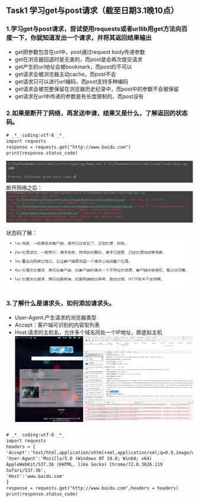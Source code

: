 ## Task1 学习get与post请求（截至日期3.1晚10点）  
### 1.学习get与post请求，尝试使用requests或者urllib用get方法向百度一下，你就知道发出一个请求，并将其返回结果输出  
 * get把参数包含在url中，post通过request body传递参数  
 * get在浏览器回退时是无害的，而post是会再次提交请求
 * get产生的url地址会被bookmark，而post的不可以
 * get请求会被浏览器主动cache，而post不会
 * get请求只可以进行url编码，而post支持多种编码
 * get请求会被完整保留在浏览器历史纪录中，而post中的参数不会被保留
 * get请求在url中传递的参数是有长度限制的，而post没有
 
### 2.如果是断开了网络，再发送申请，结果又是什么，了解返回的状态码。 
    # _*_ coding:utf-8 _*_
	import requests
	response = requests.get("http://www.baidu.com")
	print(response.status_code)
!["结果"](img/1-1.png)  
断开网络之后：  
!["断开网络后的结果"](img/1-2.png)
  
状态码了解：  
![](img/1-3.png)

 
### 3.了解什么是请求头，如何添加请求头。  
* User-Agent:产生请求的浏览器类型
* Accept：客户端可识别的内容型列表
* Host:请求的主机名，允许多个域名同处一个IP地址，即虚拟主机  
![](img/1-4.png)
###
    # _*_ coding:utf-8 _*_
	import requests  
	headers = {
    'Accept':'text/html,application/xhtml+xml,application/xml;q=0.9,image/webp,image/apng,**;q=0.8',
    'User-Agent':'Mozilla/5.0 (Windows NT 10.0; Win64; x64) AppleWebKit/537.36 (KHTML, like Gecko) Chrome/72.0.3626.119 Safari/537.36',
    'Host':'www.baidu.com'
	}
	response = requests.get("http://www.baidu.com",headers = headers)
	print(response.status_code)
      